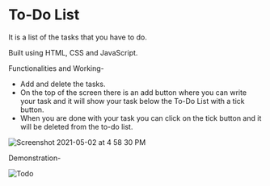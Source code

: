 # To-Do List

It is a list of the tasks that you have to do.

Built using HTML, CSS and JavaScript.

Functionalities and Working-
* Add and delete the tasks.
* On the top of the screen there is an add button where you can write your task and it will show your task below the To-Do List with a tick button.
* When you are done with your task you can click on the tick button and it will be deleted from the to-do list.

![Screenshot 2021-05-02 at 4 58 30 PM](https://user-images.githubusercontent.com/63968420/116811550-ac8f8480-ab67-11eb-9e4e-1476f4634517.png)

Demonstration-

![Todo](https://user-images.githubusercontent.com/63968420/116812062-48ba8b00-ab6a-11eb-8b13-b519c79febc5.gif)
